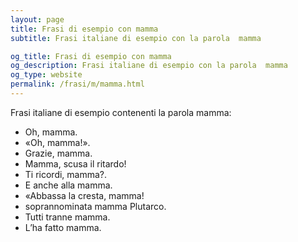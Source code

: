 ```yaml
---
layout: page
title: Frasi di esempio con mamma 
subtitle: Frasi italiane di esempio con la parola  mamma

og_title: Frasi di esempio con mamma 
og_description: Frasi italiane di esempio con la parola  mamma
og_type: website
permalink: /frasi/m/mamma.html
---
```


Frasi italiane di esempio contenenti la parola mamma:


- Oh, mamma.
- «Oh, mamma!».
- Grazie, mamma.
- Mamma, scusa il ritardo!
- Ti ricordi, mamma?.
- E anche alla mamma.
- «Abbassa la cresta, mamma!
- soprannominata mamma Plutarco.
- Tutti tranne mamma.
- L’ha fatto mamma.
